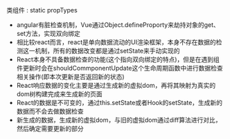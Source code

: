  类组件 :  static propTypes
 - angular有脏检查机制，Vue通过Object.defineProporty来劫持对象的get、set方法，实现双向绑定
 - 相比较react而言，react是单向数据流动的UI渲染框架，本身不存在数据的检测这一机制，所有的数据改变都是通过setState来手动实现的
 - React本身不具备数据检查的功能(这个指向双向绑定的特点)，但是在遇到组件更新时会在shouldCommponentUpdate这个生命周期函数中进行数据检查相关操作(即本次更新是否返回新的状态)
 - React响应数据的变化主要是通过生成新的虚拟dom，再将其映射为真实的dom树构建完成来生成新的页面
 - React的数据是不可变的，通过this.setState或者Hook的setState，生成新的数据而不会去做数据检查
 - 新生成的数据，生成新的虚拟dom，与旧的虚拟dom通过diff算法进行对比，然后确定需要更新的部分